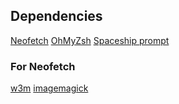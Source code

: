 ## Dependencies

[Neofetch](https://github.com/dylanaraps/neofetch)
[OhMyZsh](https://ohmyz.sh/)
[Spaceship prompt](https://github.com/spaceship-prompt/spaceship-prompt)

### For Neofetch
[w3m](https://formulae.brew.sh/formula/w3m)
[imagemagick](https://formulae.brew.sh/formula/imagemagick)
<!---
neofetch –w3m image/path
-->
